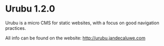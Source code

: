 Urubu 1.2.0
===========

Urubu is a micro CMS for static websites, with a focus on good navigation
practices.

All info can be found on the website: http://urubu.jandecaluwe.com
